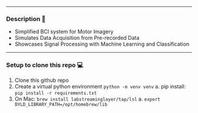 
---
### Description 🦾
- Simplified BCI system for Motor Imagery
- Simulates Data Acquisition from Pre-recorded Data
- Showcases Signal Processing with Machine Learning and Classification
---
### Setup to clone this repo 💻
1. Clone this github repo
2. Create a virtual python environment `python -m venv venv`
a. pip install: `pip install -r requirements.txt`
3. On Mac: `brew install labstreaminglayer/tap/lsl`
a. `export DYLD_LIBRARY_PATH=/opt/homebrew/lib`

